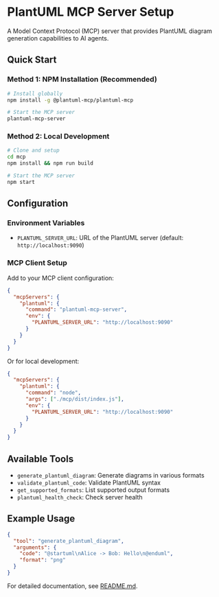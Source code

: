# PlantUML MCP Server Setup

A Model Context Protocol (MCP) server that provides PlantUML diagram generation capabilities to AI agents.

## Quick Start

### Method 1: NPM Installation (Recommended)

```bash
# Install globally
npm install -g @plantuml-mcp/plantuml-mcp

# Start the MCP server
plantuml-mcp-server
```

### Method 2: Local Development

```bash
# Clone and setup
cd mcp
npm install && npm run build

# Start the MCP server
npm start
```

## Configuration

### Environment Variables

- `PLANTUML_SERVER_URL`: URL of the PlantUML server (default: `http://localhost:9090`)

### MCP Client Setup

Add to your MCP client configuration:

```json
{
  "mcpServers": {
    "plantuml": {
      "command": "plantuml-mcp-server",
      "env": {
        "PLANTUML_SERVER_URL": "http://localhost:9090"
      }
    }
  }
}
```

Or for local development:

```json
{
  "mcpServers": {
    "plantuml": {
      "command": "node",
      "args": ["./mcp/dist/index.js"],
      "env": {
        "PLANTUML_SERVER_URL": "http://localhost:9090"
      }
    }
  }
}
```

## Available Tools

- `generate_plantuml_diagram`: Generate diagrams in various formats
- `validate_plantuml_code`: Validate PlantUML syntax
- `get_supported_formats`: List supported output formats
- `plantuml_health_check`: Check server health

## Example Usage

```json
{
  "tool": "generate_plantuml_diagram",
  "arguments": {
    "code": "@startuml\nAlice -> Bob: Hello\n@enduml",
    "format": "png"
  }
}
```

For detailed documentation, see [README.md](./README.md).
